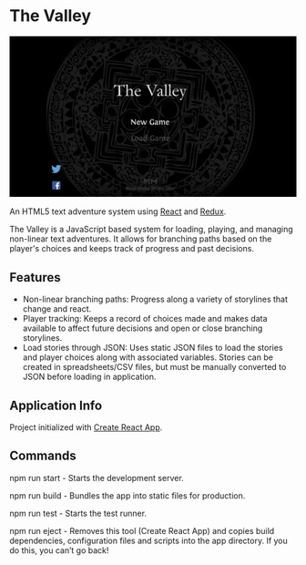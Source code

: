 # The Valley
![screenshot](readme_the_valley.jpg)

An HTML5 text adventure system using [React](https://github.com/facebook/react) and [Redux](https://github.com/reduxjs/react-redux).

The Valley is a JavaScript based system for loading, playing, and managing non-linear text adventures. It allows for branching paths based on the player's choices and keeps track of progress and past decisions.

<!-- ## Demo App
Sample application deployed on Heroku: https://the-valley.herokuapp.com/ -->

## Features
- Non-linear branching paths: Progress along a variety of storylines that change and react.
- Player tracking: Keeps a record of choices made and makes data available to affect future decisions and open or close branching storylines.
- Load stories through JSON: Uses static JSON files to load the stories and player choices along with associated variables. Stories can be created in spreadsheets/CSV files, but must be manually converted to JSON before loading in application.

## Application Info
Project initialized with [Create React App](https://github.com/facebook/create-react-app).
<!-- Project set up according to [phaser-es6-webpack](https://github.com/lean/phaser-es6-webpack). Configured with [Node Package Manager](https://www.npmjs.com/), [Webpack](https://webpack.js.org/), and [Babel](https://babeljs.io/). -->

<!-- ## Project Structure
### Initiation
The game initiates through [index.html](../master/src/index.html) and loads scripts through [main.js](../master/src/main.js). If deployed to a webhost, the game initiates through [server.js](../master/server.js).

### [States](../master/src/states)
The game runs through Phaser states that load and run different aspects of the project (menu, splash screen, etc.).

### [Mechanics](../master/src/mechanics)
The game uses systems to load text and manage the game state.

### Other
The game stores data in [globals](../master/src/globals), loads JSON files under [story modules](../master/src/storyModules), and keeps graphics under [assets](../master/assets). -->

## Commands
npm run start - Starts the development server.

npm run build - Bundles the app into static files for production.

npm run test - Starts the test runner.

npm run eject - Removes this tool (Create React App) and copies build dependencies, configuration files and scripts into the app directory. If you do this, you can’t go back!

<!-- ## Install Instructions
Node Package Manager (NPM) is used for dependencies. To install the application locally, follow these instructions:

1. Install [Node.js](https://nodejs.org/). NPM comes packaged with it.
2. Run `npm install` in the command line while in the project directory. It will install dependencies from the [package.json file](../master/package.json).
3. To build for development and run the local dev server at http://localhost:3000, run `npm run dev`.

For production, if deploying to Heroku, set the config variable `NPM_CONFIG_PRODUCTION` to `false` so it properly installs Webpack before building the application. -->